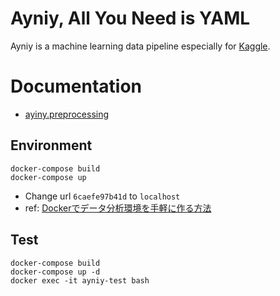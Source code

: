 # Ayniy, All You Need is YAML

Ayniy is a machine learning data pipeline especially for [Kaggle](https://www.kaggle.com).

# Documentation

- [ayiny.preprocessing](docs/preprocessing.md)

## Environment

```
docker-compose build
docker-compose up
```

- Change url `6caefe97b41d` to `localhost`
- ref: [Dockerでデータ分析環境を手軽に作る方法](https://amalog.hateblo.jp/entry/data-analysis-docker)

## Test

```
docker-compose build
docker-compose up -d
docker exec -it ayniy-test bash
```
